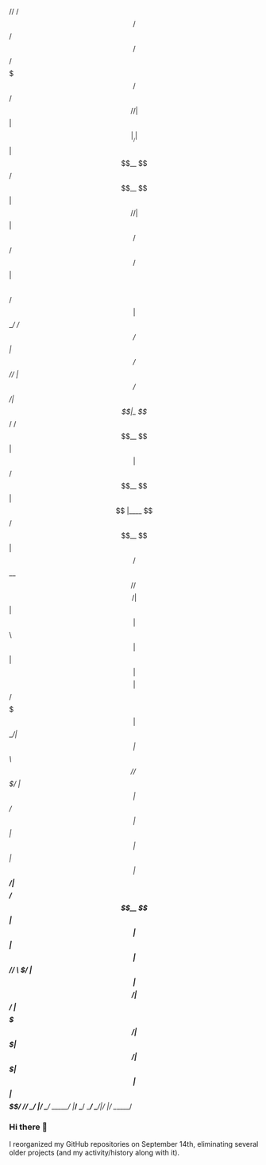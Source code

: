 //   /$$    /$$ /$$   /$$                     /$$$$$$$             /$$$$$$                      /$$          
//  | $$   | $$|__/  | $$                    | $$__  $$           /$$__  $$                    | $$          
//  | $$   | $$ /$$ /$$$$$$    /$$$$$$       | $$  \ $$  /$$$$$$ | $$  \__/  /$$$$$$   /$$$$$$ | $$  /$$$$$$ 
//  |  $$ / $$/| $$|_  $$_/   /$$__  $$      | $$  | $$ /$$__  $$| $$       |____  $$ /$$__  $$| $$ /$$__  $$
//   \  $$ $$/ | $$  | $$    | $$  \ $$      | $$  | $$| $$$$$$$$| $$        /$$$$$$$| $$  \__/| $$| $$  \ $$
//    \  $$$/  | $$  | $$ /$$| $$  | $$      | $$  | $$| $$_____/| $$    $$ /$$__  $$| $$      | $$| $$  | $$
//     \  $/   | $$  |  $$$$/|  $$$$$$/      | $$$$$$$/|  $$$$$$$|  $$$$$$/|  $$$$$$$| $$      | $$|  $$$$$$/
//      \_/    |__/   \___/   \______/       |_______/  \_______/ \______/  \_______/|__/      |__/ \______/ 


### Hi there 👋

I reorganized my GitHub repositories on September 14th, eliminating several older projects (and my activity/history along with it).
